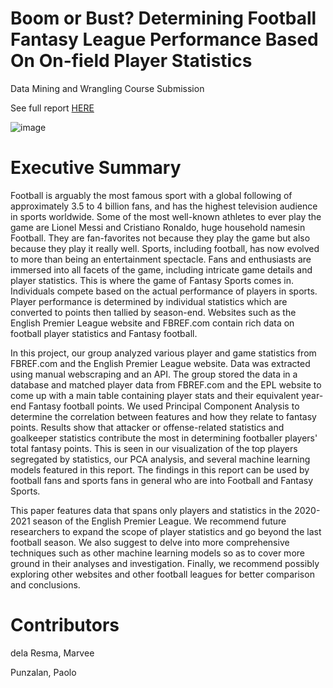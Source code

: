 # Boom or Bust? Determining Football Fantasy League Performance Based On On-field Player Statistics

Data Mining and Wrangling Course Submission

See full report [HERE]()

![image](https://user-images.githubusercontent.com/71246479/188296990-208dd4e4-5c3f-4d1e-8495-8ea30a3e67c6.png)

# Executive Summary

Football is arguably the most famous sport with a global following of approximately 3.5 to 4 billion fans, and has the highest television audience in sports worldwide. Some of the most well-known athletes to ever play the game are Lionel Messi and Cristiano Ronaldo, huge household namesin Football. They are fan-favorites not because they play the game but also because they play it really well. Sports, including football, has now evolved to more than being an entertainment spectacle. Fans and enthusiasts are immersed into all facets of the game, including intricate game details and player statistics. This is where the game of Fantasy Sports comes in. Individuals compete based on the actual performance of players in sports. Player performance is determined by individual statistics which are converted to points then tallied by season-end. Websites such as the English Premier League website and FBREF.com contain rich data on football player statistics and Fantasy football.

In this project, our group analyzed various player and game statistics from FBREF.com and the English Premier League website. Data was extracted using manual webscraping and an API. The group stored the data in a database and matched player data from FBREF.com and the EPL website to come up with a main table containing player stats and their equivalent year-end Fantasy football points. We used Principal Component Analysis to determine the correlation between features and how they relate to fantasy points. Results show that attacker or offense-related statistics and goalkeeper statistics contribute the most in determining footballer players' total fantasy points. This is seen in our visualization of the top players segregated by statistics, our PCA analysis, and several machine learning models featured in this report. The findings in this report can be used by football fans and sports fans in general who are into Football and Fantasy Sports.

This paper features data that spans only players and statistics in the 2020-2021 season of the English Premier League. We recommend future researchers to expand the scope of player statistics and go beyond the last football season. We also suggest to delve into more comprehensive techniques such as other machine learning models so as to cover more ground in their analyses and investigation. Finally, we recommend possibly exploring other websites and other football leagues for better comparison and conclusions.

# Contributors

dela Resma, Marvee

Punzalan, Paolo
